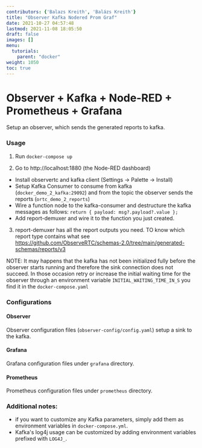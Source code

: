 ```yaml
---
contributors: {'Balazs Kreith', 'Balázs Kreith'}
title: "Observer Kafka Nodered Prom Graf"
date: 2021-10-27 04:57:48
lastmod: 2021-11-08 18:05:50
draft: false
images: []
menu:
  tutorials:
    parent: "docker"
weight: 1050
toc: true
---
```


Observer + Kafka + Node-RED + Prometheus + Grafana
===

Setup an observer, which sends the generated reports to kafka.

### Usage

1. Run `docker-compose up`

2. Go to http://localhost:1880 (the Node-RED dashboard)
 * Install observertc and kafka client (Settings -> Palette -> Install)
 * Setup Kafka Consumer to consume from kafka (`docker_demo_2_kafka:29092`) and from the topic the observer sends the reports (`ortc_demo_2_reports`)
 * Wire a function node to the kafka-consumer and destructure the kafka messages as follows: `return { payload: msg?.payload?.value };`
 * Add report-demuxer and wire it to the function you just created. 

3. report-demuxer has all the report outputs you need. TO know which report type contains what see https://github.com/ObserveRTC/schemas-2.0/tree/main/generated-schemas/reports/v3 




NOTE: It may happens that the kafka has not been initialized fully before the observer starts running and therefore the sink connection does not succeed. In those occasion retry or increase the initial waiting time for the observer 
through an environment variable `INITIAL_WAITING_TIME_IN_S` you find it in the `docker-compose.yaml`


### Configurations

#### Observer

Observer configuration files (`observer-config/config.yaml`) setup a sink to the kafka.

#### Grafana

Grafana configuration files under `grafana` directory.

#### Prometheus

Prometheus configuration files under `prometheus` directory.


### Additional notes:

 * if you want to customize any Kafka parameters, simply add them as environment variables in ```docker-compose.yml```.
 * Kafka's log4j usage can be customized by adding environment variables prefixed with ```LOG4J_```.

